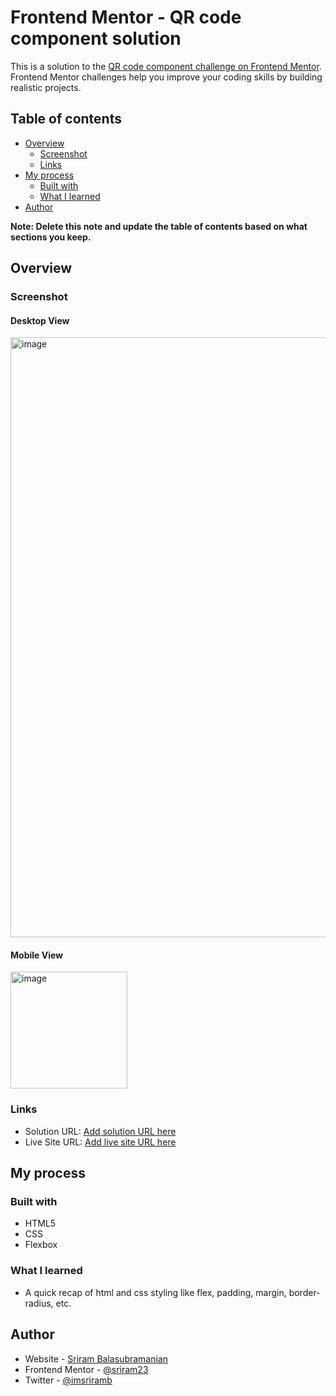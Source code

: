 # Frontend Mentor - QR code component solution

This is a solution to the [QR code component challenge on Frontend Mentor](https://www.frontendmentor.io/challenges/qr-code-component-iux_sIO_H). Frontend Mentor challenges help you improve your coding skills by building realistic projects. 

## Table of contents

- [Overview](#overview)
  - [Screenshot](#screenshot)
  - [Links](#links)
- [My process](#my-process)
  - [Built with](#built-with)
  - [What I learned](#what-i-learned)
- [Author](#author)

**Note: Delete this note and update the table of contents based on what sections you keep.**

## Overview

### Screenshot
#### Desktop View
<img width="960" alt="image" src="https://github.com/sriram23/QR-code-component-Frontend-Mentor/assets/18396996/fd8cadc8-a294-4e5d-9e02-7983a87f0278">

#### Mobile View
<img width="187" alt="image" src="https://github.com/sriram23/QR-code-component-Frontend-Mentor/assets/18396996/7dd524f7-075e-45e7-b8be-c141dcaef0ff">

### Links

- Solution URL: [Add solution URL here](https://your-solution-url.com)
- Live Site URL: [Add live site URL here](https://your-live-site-url.com)

## My process

### Built with

- HTML5
- CSS
- Flexbox

### What I learned
- A quick recap of html and css styling like flex, padding, margin, border-radius, etc.


## Author

- Website - [Sriram Balasubramanian](https://sriram-23.web.app)
- Frontend Mentor - [@sriram23](https://www.frontendmentor.io/profile/sriram23)
- Twitter - [@imsriramb](https://www.twitter.com/imsriramb)
